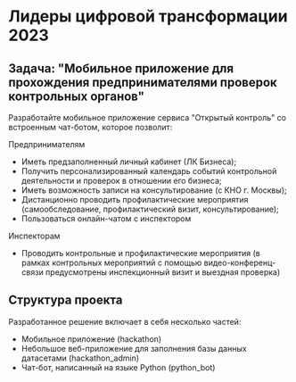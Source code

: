 # Лидеры цифровой трансформации 2023
## Задача: "Мобильное приложение для прохождения предпринимателями проверок контрольных органов"
Разработайте мобильное приложение сервиса "Открытый контроль" со встроенным чат-ботом, которое позволит:

Предпринимателям
- Иметь предзаполненный личный кабинет (ЛК Бизнеса);
- Получить персонализированный календарь событий контрольной деятельности и проверок в отношении его бизнеса;
- Иметь возможность записи на консультирование (с КНО г. Москвы);
- Дистанционно проводить профилактические мероприятия (самообследование, профилактический визит, консультирование);
- Пользоваться онлайн-чатом с инспектором

Инспекторам
- Проводить контрольные и профилактические мероприятия (в рамках контрольных мероприятий с помощью видео-конференц-связи предусмотрены инспекционный визит и выездная проверка)

## Структура проекта
Разработанное решение включает в себя несколько частей:
- Мобильное приложение (hackathon)
- Небольшое веб-приложение для заполнения базы данных датасетами (hackathon_admin)
- Чат-бот, написанный на языке Python (python_bot)
